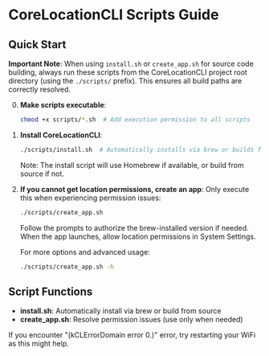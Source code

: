 # CoreLocationCLI Scripts Guide

## Quick Start

**Important Note**: When using `install.sh` or `create_app.sh` for source code building, always run these scripts from the CoreLocationCLI project root directory (using the `./scripts/` prefix). This ensures all build paths are correctly resolved.

0. **Make scripts executable**:
   ```bash
   chmod +x scripts/*.sh  # Add execution permission to all scripts
   ```

1. **Install CoreLocationCLI**:
   ```bash
   ./scripts/install.sh  # Automatically installs via brew or builds from source
   ```
   Note: The install script will use Homebrew if available, or build from source if not.

2. **If you cannot get location permissions, create an app**:
   Only execute this when experiencing permission issues:
   ```bash
   ./scripts/create_app.sh
   ```
   Follow the prompts to authorize the brew-installed version if needed.
   When the app launches, allow location permissions in System Settings.
   
   For more options and advanced usage:
   ```bash
   ./scripts/create_app.sh -h
   ```

## Script Functions

- **install.sh**: Automatically install via brew or build from source
- **create_app.sh**: Resolve permission issues (use only when needed)

If you encounter "(kCLErrorDomain error 0.)" error, try restarting your WiFi as this might help. 
